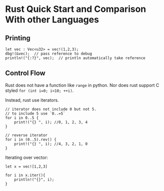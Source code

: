 # Rust Quick Start and Comparison With other Languages

## Printing

```
let vec : Vec<u32> = vec!(1,2,3);
dbg!(&vec);  // pass reference to debug
println!("{:?}", vec);  // println automatically take reference
```

## Control Flow

Rust does not have a function like `range` in python. 
Nor does rust support C styled `for (int i=0; i<10; ++i)`.

Instead, rust use iterators.

```
// iterator does not include 0 but not 5. 
// to include 5 use `0..=5`
for i in 0..5 {
    print!("{} ", i); //0, 1, 2, 3, 4
}

// reverse iterator 
for i in (0..5).rev() {
    print!("{} ", i); //4, 3, 2, 1, 0
}
```

Iterating over vector:

```
let x = vec![1,2,3]

for i in x.iter(){
    println!("{}", i);
}
```
